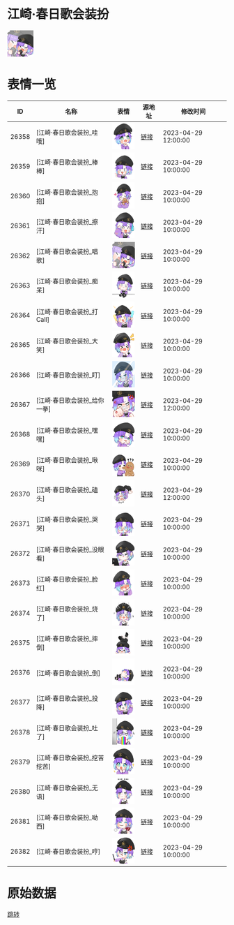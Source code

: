 # 江崎·春日歌会装扮

<img src="./cover.png" height="60" alt="cover" />

# 表情一览

|ID|名称|表情|源地址|修改时间|
|----|----|----|----|----|
|26358|[江崎·春日歌会装扮_哇哦]|<img src="./pic/026358_%5B江崎·春日歌会装扮_哇哦%5D.png" height="60" alt="哇哦"/>|[链接](https://i0.hdslb.com/bfs/garb/4ab4a7139d42af606392e08858e70dfa3708dd0f.png)|2023-04-29 12:00:00|
|26359|[江崎·春日歌会装扮_棒棒]|<img src="./pic/026359_%5B江崎·春日歌会装扮_棒棒%5D.png" height="60" alt="棒棒"/>|[链接](https://i0.hdslb.com/bfs/garb/479728b0f3052e4f855efd4f6b4618a94fd93f3e.png)|2023-04-29 10:00:00|
|26360|[江崎·春日歌会装扮_抱抱]|<img src="./pic/026360_%5B江崎·春日歌会装扮_抱抱%5D.png" height="60" alt="抱抱"/>|[链接](https://i0.hdslb.com/bfs/garb/597fa7bff94d1b589d87979296384abbaa69bbf9.png)|2023-04-29 10:00:00|
|26361|[江崎·春日歌会装扮_擦汗]|<img src="./pic/026361_%5B江崎·春日歌会装扮_擦汗%5D.png" height="60" alt="擦汗"/>|[链接](https://i0.hdslb.com/bfs/garb/6be85d62cbc6261a79bb6044910ffc51cdaac74e.png)|2023-04-29 10:00:00|
|26362|[江崎·春日歌会装扮_唱歌]|<img src="./pic/026362_%5B江崎·春日歌会装扮_唱歌%5D.png" height="60" alt="唱歌"/>|[链接](https://i0.hdslb.com/bfs/garb/b80d6f3c32f5a1b4d687554b9b7ebab945363d67.png)|2023-04-29 10:00:00|
|26363|[江崎·春日歌会装扮_痴呆]|<img src="./pic/026363_%5B江崎·春日歌会装扮_痴呆%5D.png" height="60" alt="痴呆"/>|[链接](https://i0.hdslb.com/bfs/garb/5ae8dab968c12a946b6ce34f6cbaffc3c21faa42.png)|2023-04-29 10:00:00|
|26364|[江崎·春日歌会装扮_打Call]|<img src="./pic/026364_%5B江崎·春日歌会装扮_打Call%5D.png" height="60" alt="打Call"/>|[链接](https://i0.hdslb.com/bfs/garb/ae34aced833a8c5e736d5d4d106e57c78aa3e962.png)|2023-04-29 10:00:00|
|26365|[江崎·春日歌会装扮_大笑]|<img src="./pic/026365_%5B江崎·春日歌会装扮_大笑%5D.png" height="60" alt="大笑"/>|[链接](https://i0.hdslb.com/bfs/garb/ce50249ba883a8b8f92e01156f8455dcfdbf6ee0.png)|2023-04-29 10:00:00|
|26366|[江崎·春日歌会装扮_盯]|<img src="./pic/026366_%5B江崎·春日歌会装扮_盯%5D.png" height="60" alt="盯"/>|[链接](https://i0.hdslb.com/bfs/garb/fca586ee851e8820fea7082c33ccbe3c97044bd4.png)|2023-04-29 10:00:00|
|26367|[江崎·春日歌会装扮_给你一拳]|<img src="./pic/026367_%5B江崎·春日歌会装扮_给你一拳%5D.png" height="60" alt="给你一拳"/>|[链接](https://i0.hdslb.com/bfs/garb/6e1333a9b751a04550e70291b8373d08fa031a82.png)|2023-04-29 12:00:00|
|26368|[江崎·春日歌会装扮_嘿嘿]|<img src="./pic/026368_%5B江崎·春日歌会装扮_嘿嘿%5D.png" height="60" alt="嘿嘿"/>|[链接](https://i0.hdslb.com/bfs/garb/fe019f988a7120dc82702a8ed9058471b138a27c.png)|2023-04-29 10:00:00|
|26369|[江崎·春日歌会装扮_啾咪]|<img src="./pic/026369_%5B江崎·春日歌会装扮_啾咪%5D.png" height="60" alt="啾咪"/>|[链接](https://i0.hdslb.com/bfs/garb/363748eaa8281c7c29a046d2812ba899b08e2512.png)|2023-04-29 10:00:00|
|26370|[江崎·春日歌会装扮_磕头]|<img src="./pic/026370_%5B江崎·春日歌会装扮_磕头%5D.png" height="60" alt="磕头"/>|[链接](https://i0.hdslb.com/bfs/garb/195ac7af945007f14361d4bf5e4c99cb33d7ac7c.png)|2023-04-29 12:00:00|
|26371|[江崎·春日歌会装扮_哭哭]|<img src="./pic/026371_%5B江崎·春日歌会装扮_哭哭%5D.png" height="60" alt="哭哭"/>|[链接](https://i0.hdslb.com/bfs/garb/722c09f51dabbe14b0c270c2ba677d8c5360e5a4.png)|2023-04-29 10:00:00|
|26372|[江崎·春日歌会装扮_没眼看]|<img src="./pic/026372_%5B江崎·春日歌会装扮_没眼看%5D.png" height="60" alt="没眼看"/>|[链接](https://i0.hdslb.com/bfs/garb/7e4f82ba134bbcbda6e57df7579012b8e9bc3e34.png)|2023-04-29 10:00:00|
|26373|[江崎·春日歌会装扮_脸红]|<img src="./pic/026373_%5B江崎·春日歌会装扮_脸红%5D.png" height="60" alt="脸红"/>|[链接](https://i0.hdslb.com/bfs/garb/8406749c8e989c0e728edb86808912545451374c.png)|2023-04-29 10:00:00|
|26374|[江崎·春日歌会装扮_烧了]|<img src="./pic/026374_%5B江崎·春日歌会装扮_烧了%5D.png" height="60" alt="烧了"/>|[链接](https://i0.hdslb.com/bfs/garb/496774e7ae008b768a04943550817d6e5afb5fab.png)|2023-04-29 10:00:00|
|26375|[江崎·春日歌会装扮_摔倒]|<img src="./pic/026375_%5B江崎·春日歌会装扮_摔倒%5D.png" height="60" alt="摔倒"/>|[链接](https://i0.hdslb.com/bfs/garb/addac970a9e0b662bb2e0311e90f0f4c02b30eea.png)|2023-04-29 10:00:00|
|26376|[江崎·春日歌会装扮_倒]|<img src="./pic/026376_%5B江崎·春日歌会装扮_倒%5D.png" height="60" alt="倒"/>|[链接](https://i0.hdslb.com/bfs/garb/ced7a0a10f1ada0490e77cbb9ab47acac6afced0.png)|2023-04-29 10:00:00|
|26377|[江崎·春日歌会装扮_投降]|<img src="./pic/026377_%5B江崎·春日歌会装扮_投降%5D.png" height="60" alt="投降"/>|[链接](https://i0.hdslb.com/bfs/garb/fc86cb4a8efd4888cc753f4be7a7ef2e189775c5.png)|2023-04-29 10:00:00|
|26378|[江崎·春日歌会装扮_吐了]|<img src="./pic/026378_%5B江崎·春日歌会装扮_吐了%5D.png" height="60" alt="吐了"/>|[链接](https://i0.hdslb.com/bfs/garb/1b819591b731d751d838e7c892df58ba992a6c96.png)|2023-04-29 10:00:00|
|26379|[江崎·春日歌会装扮_挖苦挖苦]|<img src="./pic/026379_%5B江崎·春日歌会装扮_挖苦挖苦%5D.png" height="60" alt="挖苦挖苦"/>|[链接](https://i0.hdslb.com/bfs/garb/c26ce258d17adc8006ca2fffa032069624cebf4b.png)|2023-04-29 10:00:00|
|26380|[江崎·春日歌会装扮_无语]|<img src="./pic/026380_%5B江崎·春日歌会装扮_无语%5D.png" height="60" alt="无语"/>|[链接](https://i0.hdslb.com/bfs/garb/6c5a98d7e549b51fe91f14b32e65337d389cabf9.png)|2023-04-29 10:00:00|
|26381|[江崎·春日歌会装扮_呦西]|<img src="./pic/026381_%5B江崎·春日歌会装扮_呦西%5D.png" height="60" alt="呦西"/>|[链接](https://i0.hdslb.com/bfs/garb/bc4d22c636767182277bb6e80ea1635cb377aae2.png)|2023-04-29 10:00:00|
|26382|[江崎·春日歌会装扮_哼]|<img src="./pic/026382_%5B江崎·春日歌会装扮_哼%5D.png" height="60" alt="哼"/>|[链接](https://i0.hdslb.com/bfs/garb/5c6c23b424705ab33c11fa5fc49b605e85a90b3b.png)|2023-04-29 10:00:00|

# 原始数据

[跳转](./raw.json)

